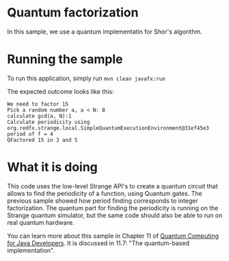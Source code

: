 # Quantum factorization

In this sample, we use a quantum implementatin for Shor's algorithm.

# Running the sample

To run this application, simply run
`mvn clean javafx:run`

The expected outcome looks like this:

```
We need to factor 15
Pick a random number a, a < N: 8
calculate gcd(a, N):1
Calculate periodicity using org.redfx.strange.local.SimpleQuantumExecutionEnvironment@31ef45e3
period of f = 4
QFactored 15 in 3 and 5

```

# What it is doing

This code uses the low-level Strange API's to create a quantum circuit that allows to find the periodicity of
a function, using Quantum gates. The previous sample showed how period finding corresponds to integer factorization.
The quantum part for finding the periodicity is running on the Strange quantum simulator, but the same code should
also be able to run on real quantum hardware.

You can learn more about this sample in Chapter 11 of [Quantum Computing for Java Developers](https://www.manning.com/books/quantum-computing-for-java-developers?a_aid=quantumjava&a_bid=e5166ab9).  It is discussed in 11.7: "The quantum-based implementation".

